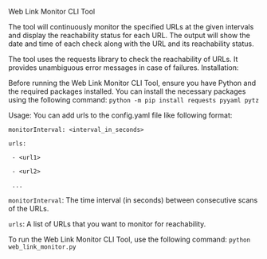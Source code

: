 Web Link Monitor CLI Tool

The tool will continuously monitor the specified URLs at the given intervals and display the reachability status for each URL. The output will show the date and time of each check along with the URL and its reachability status.

The tool uses the requests library to check the reachability of URLs. It provides unambiguous error messages in case of failures.
Installation:

Before running the Web Link Monitor CLI Tool, ensure you have Python and the required packages installed. 
You can install the necessary packages using the following command: `python -m pip install requests pyyaml pytz
`

Usage:
You can add urls to the config.yaml file like following format:

`monitorInterval: <interval_in_seconds>`

`urls:`

` - <url1>`

` - <url2>`

` ...`

`monitorInterval`: The time interval (in seconds) between consecutive scans of the URLs.

`urls`: A list of URLs that you want to monitor for reachability.

To run the Web Link Monitor CLI Tool, use the following command: `python web_link_monitor.py
` 